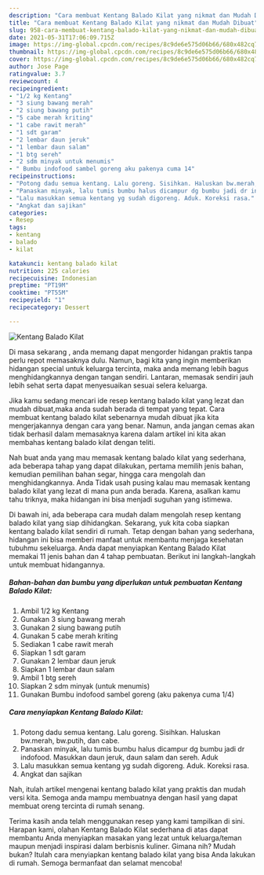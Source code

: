 ```yaml
---
description: "Cara membuat Kentang Balado Kilat yang nikmat dan Mudah Dibuat"
title: "Cara membuat Kentang Balado Kilat yang nikmat dan Mudah Dibuat"
slug: 958-cara-membuat-kentang-balado-kilat-yang-nikmat-dan-mudah-dibuat
date: 2021-05-31T17:06:09.715Z
image: https://img-global.cpcdn.com/recipes/8c9de6e575d06b66/680x482cq70/kentang-balado-kilat-foto-resep-utama.jpg
thumbnail: https://img-global.cpcdn.com/recipes/8c9de6e575d06b66/680x482cq70/kentang-balado-kilat-foto-resep-utama.jpg
cover: https://img-global.cpcdn.com/recipes/8c9de6e575d06b66/680x482cq70/kentang-balado-kilat-foto-resep-utama.jpg
author: Jose Page
ratingvalue: 3.7
reviewcount: 4
recipeingredient:
- "1/2 kg Kentang"
- "3 siung bawang merah"
- "2 siung bawang putih"
- "5 cabe merah kriting"
- "1 cabe rawit merah"
- "1 sdt garam"
- "2 lembar daun jeruk"
- "1 lembar daun salam"
- "1 btg sereh"
- "2 sdm minyak untuk menumis"
- " Bumbu indofood sambel goreng aku pakenya cuma 14"
recipeinstructions:
- "Potong dadu semua kentang. Lalu goreng. Sisihkan. Haluskan bw.merah, bw.putih, dan cabe."
- "Panaskan minyak, lalu tumis bumbu halus dicampur dg bumbu jadi dr indofood. Masukkan daun jeruk, daun salam dan sereh. Aduk"
- "Lalu masukkan semua kentang yg sudah digoreng. Aduk. Koreksi rasa."
- "Angkat dan sajikan"
categories:
- Resep
tags:
- kentang
- balado
- kilat

katakunci: kentang balado kilat 
nutrition: 225 calories
recipecuisine: Indonesian
preptime: "PT19M"
cooktime: "PT55M"
recipeyield: "1"
recipecategory: Dessert

---
```



![Kentang Balado Kilat](https://img-global.cpcdn.com/recipes/8c9de6e575d06b66/680x482cq70/kentang-balado-kilat-foto-resep-utama.jpg)

Di masa  sekarang , anda memang dapat mengorder hidangan praktis tanpa perlu repot memasaknya dulu. Namun, bagi kita yang ingin memberikan hidangan special untuk keluarga tercinta, maka anda memang lebih bagus menghidangkannya dengan tangan sendiri. Lantaran, memasak sendiri jauh lebih sehat serta dapat menyesuaikan sesuai selera keluarga.

Jika kamu sedang mencari ide resep kentang balado kilat yang lezat dan mudah dibuat,maka anda sudah berada di tempat yang tepat. Cara membuat kentang balado kilat  sebenarnya mudah dibuat jika kita mengerjakannya dengan cara yang benar. Namun, anda jangan cemas akan tidak berhasil dalam memasaknya 
karena dalam artikel ini kita akan membahas kentang balado kilat dengan teliti.  



Nah buat anda yang mau memasak kentang balado kilat yang sederhana, ada beberapa tahap yang dapat dilakukan, pertama memilih jenis bahan, kemudian pemilihan bahan segar, hingga cara mengolah dan menghidangkannya. Anda Tidak usah pusing kalau mau memasak kentang balado kilat yang lezat di mana pun anda berada. Karena, asalkan kamu  tahu triknya, maka hidangan ini bisa menjadi suguhan yang istimewa.

Di bawah ini, ada beberapa cara mudah dalam mengolah resep kentang balado kilat yang siap dihidangkan. Sekarang, yuk kita coba siapkan kentang balado kilat sendiri di rumah. Tetap dengan bahan yang sederhana, hidangan ini bisa memberi manfaat untuk membantu menjaga kesehatan tubuhmu sekeluarga. Anda dapat menyiapkan Kentang Balado Kilat memakai 11 jenis bahan dan 4 tahap pembuatan. Berikut ini langkah-langkah untuk membuat hidangannya.

<!--inarticleads1-->

##### Bahan-bahan dan bumbu yang diperlukan untuk pembuatan Kentang Balado Kilat:

1. Ambil 1/2 kg Kentang
1. Gunakan 3 siung bawang merah
1. Gunakan 2 siung bawang putih
1. Gunakan 5 cabe merah kriting
1. Sediakan 1 cabe rawit merah
1. Siapkan 1 sdt garam
1. Gunakan 2 lembar daun jeruk
1. Siapkan 1 lembar daun salam
1. Ambil 1 btg sereh
1. Siapkan 2 sdm minyak (untuk menumis)
1. Gunakan  Bumbu indofood sambel goreng (aku pakenya cuma 1/4)




<!--inarticleads2-->

##### Cara menyiapkan Kentang Balado Kilat:

1. Potong dadu semua kentang. Lalu goreng. Sisihkan. Haluskan bw.merah, bw.putih, dan cabe.
1. Panaskan minyak, lalu tumis bumbu halus dicampur dg bumbu jadi dr indofood. Masukkan daun jeruk, daun salam dan sereh. Aduk
1. Lalu masukkan semua kentang yg sudah digoreng. Aduk. Koreksi rasa.
1. Angkat dan sajikan




Nah, itulah artikel mengenai  kentang balado kilat  yang praktis dan mudah versi kita. Semoga anda mampu membuatnya dengan hasil yang dapat membuat oreng tercinta di rumah senang. 

Terima kasih anda telah menggunakan resep yang kami tampilkan di sini. Harapan kami, olahan  Kentang Balado Kilat sederhana di atas dapat membantu Anda menyiapkan masakan yang lezat untuk keluarga/teman maupun menjadi inspirasi dalam berbisnis kuliner. Gimana nih? Mudah bukan? Itulah cara menyiapkan kentang balado kilat yang bisa Anda lakukan di rumah. Semoga bermanfaat dan selamat mencoba!

